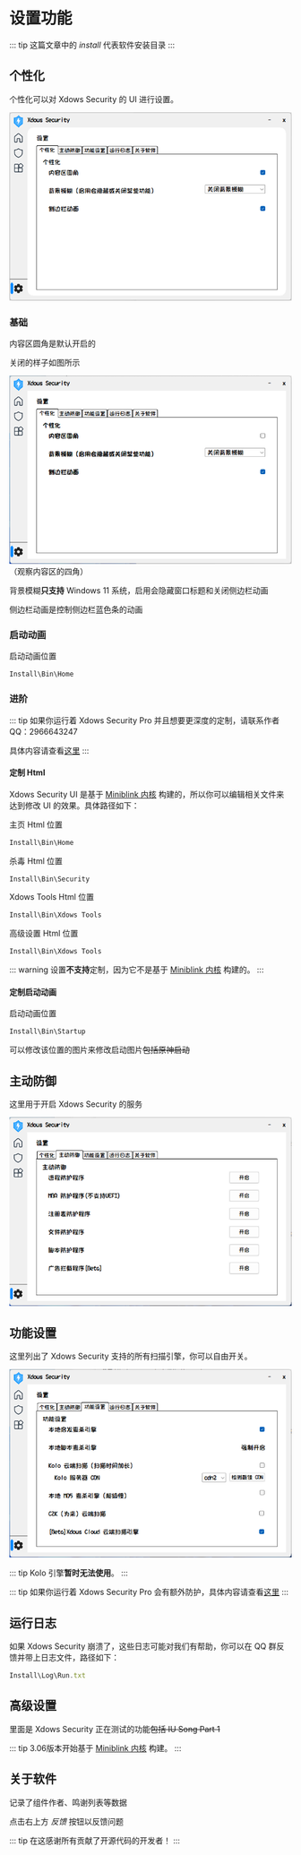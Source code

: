 # 设置功能

::: tip
这篇文章中的 *install* 代表软件安装目录
:::

## 个性化

个性化可以对 Xdows Security 的 UI 进行设置。

![个性化图片](png/set-1.png "个性化图片")

### 基础

内容区圆角是默认开启的

关闭的样子如图所示

![个性化图片](png/set-2.png "个性化图片")
（观察内容区的四角）

背景模糊**只支持** Windows 11 系统，启用会隐藏窗口标题和关闭侧边栏动画

侧边栏动画是控制侧边栏蓝色条的动画

### 启动动画

启动动画位置

```ts
Install\Bin\Home
```

### 进阶

::: tip
如果你运行着 Xdows Security Pro 并且想要更深度的定制，请联系作者 QQ：2966643247

具体内容请查看[这里][Pro]
:::

#### 定制 Html

Xdows Security UI 是基于 [Miniblink 内核][Miniblink] 构建的，所以你可以编辑相关文件来达到修改 UI 的效果。具体路径如下：

主页 Html 位置
```ts
Install\Bin\Home
```
杀毒 Html 位置
```ts
Install\Bin\Security
```
Xdows Tools Html 位置
```ts
Install\Bin\Xdows Tools
```

高级设置 Html 位置<Badge type="warning" text="3.06 Beta" />
```ts
Install\Bin\Xdows Tools
```

::: warning
设置**不支持**定制，因为它不是基于 [Miniblink 内核][Miniblink] 构建的。
:::

#### 定制启动动画<Badge type="warning" text="3.05" />


启动动画位置
```ts
Install\Bin\Startup
```

可以修改该位置的图片来修改启动图片<del>包括原神启动</del>

## 主动防御

这里用于开启 Xdows Security 的服务

![杀毒图片](png/set-3.png "杀毒图片")

## 功能设置

这里列出了 Xdows Security 支持的所有扫描引擎，你可以自由开关。

![功能设置图片](png/set-4.png "功能设置图片")

::: tip
Kolo 引擎**暂时无法使用**。
:::

::: tip
如果你运行着 Xdows Security Pro 会有额外防护，具体内容请查看[这里][Pro]
:::

## 运行日志

如果 Xdows Security 崩溃了，这些日志可能对我们有帮助，你可以在 QQ 群反馈并带上日志文件，路径如下：

```ts
Install\Log\Run.txt
```
## 高级设置

里面是 Xdows Security 正在测试的功能<del>包括 IU Song Part 1</del>

::: tip
3.06版本开始基于 [Miniblink 内核][Miniblink] 构建。
:::

## 关于软件

记录了组件作者、鸣谢列表等数据

点击右上方 *反馈* 按钮以反馈问题

::: tip
在这感谢所有贡献了开源代码的开发者！
:::

[Pro]:/Xdows-Security/pro-version.html#区别
[Miniblink]:https://miniblink.net/
